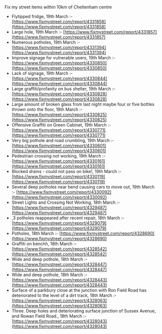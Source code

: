 Fix my street items within 10km of Cheltenham centre

<!-- fix_marker starts -->

- Flytipped fridge, 19th March :- [https://www.fixmystreet.com/report/4331858](https://www.fixmystreet.com/report/4331858)
- Large hole, 19th March :- [https://www.fixmystreet.com/report/4331857](https://www.fixmystreet.com/report/4331857)
- Numerous potholes, 19th March :- [https://www.fixmystreet.com/report/4331394](https://www.fixmystreet.com/report/4331394)
- Improve signage for vulnerable users, 19th March :- [https://www.fixmystreet.com/report/4330850](https://www.fixmystreet.com/report/4330850)
- Lack of signage, 19th March :- [https://www.fixmystreet.com/report/4330844](https://www.fixmystreet.com/report/4330844)
- Large graffiti/profanity on bus shelter, 19th March :- [https://www.fixmystreet.com/report/4330828](https://www.fixmystreet.com/report/4330828)
- Large amount of broken glass from last night maybe four or five bottles thrown onto the floor, 19th March :- [https://www.fixmystreet.com/report/4330825](https://www.fixmystreet.com/report/4330825)
- Offensive Graffiti on Green Cabinet, 19th March :- [https://www.fixmystreet.com/report/4330771](https://www.fixmystreet.com/report/4330771)
- Very big pothole and road crumbling, 19th March :- [https://www.fixmystreet.com/report/4330601](https://www.fixmystreet.com/report/4330601)
- Pedestrian crossing not working, 19th March :- [https://www.fixmystreet.com/report/4330161](https://www.fixmystreet.com/report/4330161)
- Blocked drains - could not pass on bike!, 19th March :- [https://www.fixmystreet.com/report/4330119](https://www.fixmystreet.com/report/4330119)
- Several deep potholes near bend causing cars to move out, 19th March :- [https://www.fixmystreet.com/report/4330092](https://www.fixmystreet.com/report/4330092)
- Street Lights and Crossing Not Working, 18th March :- [https://www.fixmystreet.com/report/4329487](https://www.fixmystreet.com/report/4329487)
- ,3 potholes reappeared after recent repair, 18th March :- [https://www.fixmystreet.com/report/4329079](https://www.fixmystreet.com/report/4329079)
- Potholes, 18th March :- [https://www.fixmystreet.com/report/4328690](https://www.fixmystreet.com/report/4328690)
- Graffiti on benchh, 18th March :- [https://www.fixmystreet.com/report/4328542](https://www.fixmystreet.com/report/4328542)
- Wide and deep pothole, 18th March :- [https://www.fixmystreet.com/report/4328447](https://www.fixmystreet.com/report/4328447)
- Wide and deep pothole, 18th March :- [https://www.fixmystreet.com/report/4328443](https://www.fixmystreet.com/report/4328443)
- Surface of a parkbury close at the junction with Ron Field Road has deteriorated to the level of a dirt track, 18th March :- [https://www.fixmystreet.com/report/4328063](https://www.fixmystreet.com/report/4328063)
- Three. Deep holes and deteriorating surface junction of Sussex Avenue, and Rowan Field Road., 18th March :- [https://www.fixmystreet.com/report/4328043](https://www.fixmystreet.com/report/4328043)

<!-- fix_marker ends -->